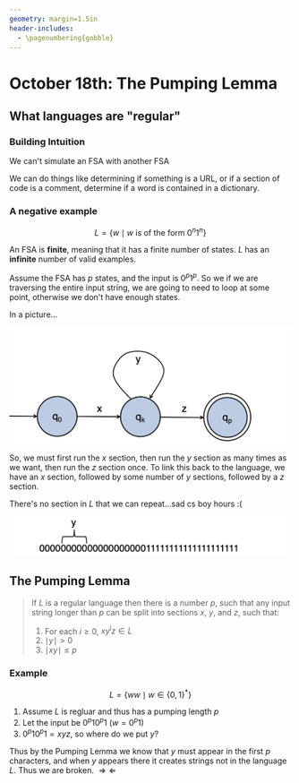 ```yaml
---
geometry: margin=1.5in
header-includes:
  - \pagenumbering{gobble}
---
```


# October 18th: The Pumping Lemma

## What languages are "regular"

### Building Intuition

We can't simulate an FSA with another FSA

We can do things like determining if something is a URL, or if a section of code is a comment, determine if a word is contained in a dictionary.

### A negative example

$$L = \{w \mid w \text{ is of the form } 0^n 1^n\}$$

An FSA is **finite**, meaning that it has a finite number of states. $L$ has an **infinite** number of valid examples.

Assume the FSA has $p$ states, and the input is $0^p 1^p$. So we if we are traversing the entire input string, we are going to need to loop at some point, otherwise we don't have enough states.

In a picture...

![](./assets/looping_FSA.png)

So, we must first run the $x$ section, then run the $y$ section as many times as we want, then run the $z$ section once. To link this back to the language, we have an $x$ section, followed by some number of $y$ sections, followed by a $z$ section.

There's no section in $L$ that we can repeat...sad cs boy hours :(

![](./assets/finding_y_looping_FSA.png)

## The Pumping Lemma

> If $L$ is a regular language then there is a number $p$, such that any input string longer than $p$ can be split into sections $x$, $y$, and $z$, such that:
>
> 1. For each $i \geq 0$, $xy^iz \in L$
> 2. $\mid y \mid > 0$
> 3. $\mid xy \mid \leq p$

### Example

$$L = \{ww \mid w \in \{0,1\}^*\}$$

1. Assume $L$ is regluar and thus has a pumping length $p$
2. Let the input be $0^p10^p1$ ($w = 0^p1$)
3. $0^p10^p1 = xyz$, so where do we put $y$?

Thus by the Pumping Lemma we know that $y$ must appear in the first $p$ characters, and when $y$ appears there it creates strings not in the language $L$. Thus we are broken. $\Rightarrow \Leftarrow$
